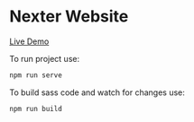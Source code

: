 # Nexter Website

[Live Demo](https://nexter-sk.netlify.com)

To run project use:

```javascript
npm run serve
```

To build sass code and watch for changes use:

```javascript
npm run build
```
